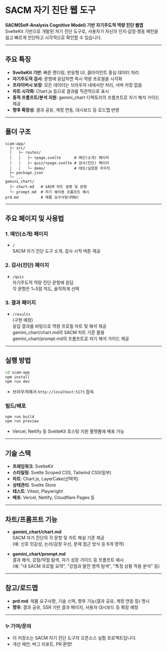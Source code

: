 # SACM 자기 진단 웹 도구

**SACM(Self-Analysis Cognitive Model) 기반 자기주도적 역량 진단 웹앱**  
SvelteKit 기반으로 개발된 자기 진단 도구로, 사용자가 자신의 인지·감정·행동 패턴을 쉽고 빠르게 진단하고 시각적으로 확인할 수 있습니다.

---

## 주요 특징

- **SvelteKit 기반**: 빠른 렌더링, 반응형 UI, 클라이언트 중심 데이터 처리
- **자기주도적 검사**: 문항에 응답하면 즉시 역량 프로필을 시각화
- **프라이버시 보장**: 모든 데이터는 브라우저 내에서만 처리, 서버 저장 없음
- **차트 시각화**: Chart.js 등으로 결과를 직관적으로 표시
- **동적 프롬프트/분석 지원**: gemini_chart 디렉토리의 프롬프트로 자기 해석 가이드 제공
- **향후 확장성**: 결과 공유, 계정 연동, 대시보드 등 로드맵 반영

---

## 폴더 구조

```
scam-app/
  ├─ src/
  │   ├─ routes/
  │   │   ├─ +page.svelte      # 메인(소개) 페이지
  │   │   ├─ quiz/+page.svelte # 검사(진단) 페이지
  │   │   └─ demo/             # 데모/실험용 라우트
  ├─ package.json
  └─ ...
gemini_chart/
  ├─ chart.md   # SACM 차트 설명 및 문항
  └─ prompt.md  # 자기 해석용 프롬프트 예시
prd.md          # 제품 요구사항(PRD)
```

---

## 주요 페이지 및 사용법

### 1. 메인(소개) 페이지
- `/`  
  SACM 자기 진단 도구 소개, 검사 시작 버튼 제공

### 2. 검사(진단) 페이지
- `/quiz`  
  자기주도적 역량 진단 문항에 응답  
  각 문항은 1~5점 척도, 솔직하게 선택

### 3. 결과 페이지
- `/results`  
  (구현 예정)  
  응답 결과를 바탕으로 역량 프로필 차트 및 해석 제공  
  gemini_chart/chart.md의 SACM 차트 기준 활용  
  gemini_chart/prompt.md의 프롬프트로 자기 해석 가이드 제공

---

## 실행 방법

```bash
cd scam-app
npm install
npm run dev
```
- 브라우저에서 `http://localhost:5173` 접속

### 빌드/배포
```bash
npm run build
npm run preview
```
- Vercel, Netlify 등 SvelteKit 호스팅 지원 플랫폼에 배포 가능

---

## 기술 스택

- **프레임워크**: SvelteKit
- **스타일링**: Svelte Scoped CSS, Tailwind CSS(일부)
- **차트**: Chart.js, LayerCake(선택적)
- **상태관리**: Svelte Store
- **테스트**: Vitest, Playwright
- **배포**: Vercel, Netlify, Cloudflare Pages 등

---

## 차트/프롬프트 기능

- **gemini_chart/chart.md**  
  SACM 자기 진단의 각 문항 및 차트 해설 기준 제공  
  (예: 신호 민감성, 논리/감정 우선, 문제 접근 방식 등 6개 영역)

- **gemini_chart/prompt.md**  
  결과 해석, 강점/약점 탐색, 자기 성장 가이드 등 프롬프트 예시  
  (예: "내 SACM 프로필 요약", "강점과 발전 영역 탐색", "특정 상황 적용 분석" 등)

---

## 참고/로드맵

- **prd.md**: 제품 요구사항, 기술 스택, 향후 기능(결과 공유, 계정 연동 등) 명시
- **향후**: 결과 공유, SSR 기반 결과 페이지, 사용자 대시보드 등 확장 예정

---

### ✨ 기여/문의

- 이 저장소는 SACM 자기 진단 도구의 오픈소스 실험 프로젝트입니다.
- 개선 제안, 버그 리포트, PR 환영!
